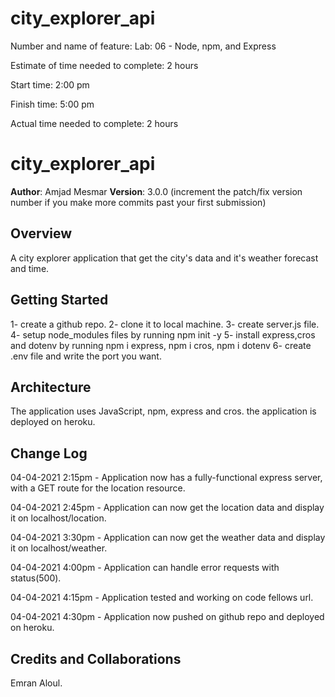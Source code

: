 # city_explorer_api

Number and name of feature: Lab: 06 - Node, npm, and Express

Estimate of time needed to complete: 2 hours

Start time: 2:00 pm

Finish time: 5:00 pm

Actual time needed to complete: 2 hours

# city_explorer_api

**Author**: Amjad Mesmar
**Version**: 3.0.0 (increment the patch/fix version number if you make more commits past your first submission)

## Overview

A city explorer application that get the city's data and it's weather forecast and time.

## Getting Started

1- create a github repo.
2- clone it to local machine.
3- create server.js file.
4- setup node_modules files by running npm init -y
5- install express,cros and dotenv by running npm i express, npm i cros, npm i dotenv
6- create .env file and write the port you want.

## Architecture

 The application uses JavaScript, npm, express and cros.
 the application is deployed on heroku.

## Change Log

04-04-2021 2:15pm - Application now has a fully-functional express server, with a GET route for the location resource.

04-04-2021 2:45pm - Application can now get the location data and display it on localhost/location.

04-04-2021 3:30pm - Application can now get the weather data and display it on localhost/weather.

04-04-2021 4:00pm - Application can handle error requests with status(500).

04-04-2021 4:15pm - Application tested and working on code fellows url.

04-04-2021 4:30pm - Application now pushed on github repo and deployed on heroku.

## Credits and Collaborations

Emran Aloul.
